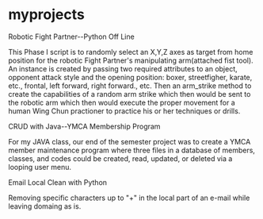 # myprojects
Robotic Fight Partner--Python Off Line

This Phase I script is to randomly select an X,Y,Z axes as target from home position for the robotic Fight Partner's manipulating arm(attached fist tool).
An instance is created by passing two required attributes to an object, opponent attack style and the opening position:  boxer, streetfigher, karate, etc., frontal, left forward, right forward., etc.  Then an arm_strike method to create the capabilities of a random arm strike which then would be sent to the robotic arm which then would execute the proper movement for a human Wing Chun practioner to practice his or her techniques or drills.


CRUD with Java--YMCA Membership Program 

For my JAVA class, our end of the semester project was to create a YMCA member maintenance program where three files in a database of members, classes, and codes could be created, read, updated, or deleted via a looping user menu.


Email Local Clean with Python

Removing specific characters up to "+" in the local part of an e-mail while leaving domaing as is.
